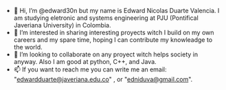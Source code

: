 - 👋 Hi, I’m @edward30n but my name is Edward Nicolas Duarte Valencia. I am studying eletronic and systems engineering at PJU (Pontifical Javeriana University) in Colombia.
- 👀 I’m interested in sharing interesting proyects witch I build on my own careers and my spare time, hoping I can contribute my knowleadge to the world.
- 💞️ I’m looking to collaborate on any proyect witch helps society in anyway. Also I am good at python, C++, and Java.
- 📫 If you want to reach me you can write me an email: "edwardduarte@javeriana.edu.co" , or "edniduva@gmail.com".

<!---
edward30n/edward30n is a ✨ special ✨ repository because its `README.md` (this file) appears on your GitHub profile.
You can click the Preview link to take a look at your changes.
--->
